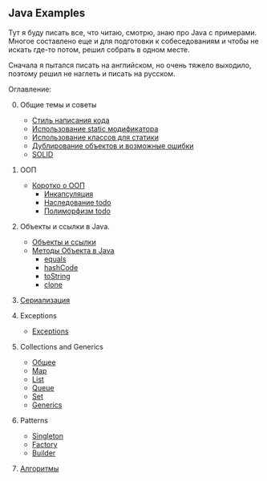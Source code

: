 ## Java Examples
Тут я буду писать все, что читаю, смотрю, знаю про Java с примерами.
Многое составлено еще и для подготовки к собеседованиям и чтобы не искать где-то потом, решил собрать в одном месте.

Сначала я пытался писать на английском, но очень тяжело выходило, поэтому решил не наглеть и писать на русском.

Оглавление:

0. Общие темы и советы
     * [Стиль написания кода](https://github.com/aarexer/java-ex/wiki/Code-style)
     * [Использование static модификатора](https://github.com/aarexer/java-ex/wiki/Static)
     * [Использование классов для статики](https://github.com/aarexer/java-ex/wiki/Classes-for-static)
     * [Дублирование объектов и возможные ошибки](https://github.com/aarexer/java-ex/wiki/Duplicate-objects)
     * [SOLID](https://github.com/aarexer/java-ex/wiki/SOLID)
1. ООП
     * [Коротко о ООП](https://github.com/aarexer/java-ex/wiki/OOP)
        * [Инкапсуляция](https://github.com/aarexer/java-ex/wiki/Encapsulation) 
        * [Наследование todo]()
        * [Полиморфизм todo]() 
2. Объекты и ссылки в Java.
     * [Объекты и ссылки](https://github.com/aarexer/java-ex/wiki/Objects-and-references)
     * [Методы Объекта в Java](https://github.com/aarexer/java-ex/wiki/Object-methods)
        * [equals](https://github.com/aarexer/java-ex/wiki/How-to-work-with-equals)
        * [hashCode](https://github.com/aarexer/java-ex/wiki/How-to-work-with-hashCode)
        * [toString](https://github.com/aarexer/java-ex/wiki/How-to-work-with-toString)
        * [clone](https://github.com/aarexer/java-ex/wiki/How-about-Clone%3F)
3. [Сериализация](https://github.com/aarexer/java-ex/wiki/Serialization)
4. Exceptions
     * [Exceptions](https://github.com/aarexer/java-ex/wiki/Exceptions)
5. Collections and Generics
    * [Общее](https://github.com/aarexer/java-ex/wiki/Collections)
    * [Map](https://github.com/aarexer/java-ex/wiki/Map-in-Java)
    * [List]()
    * [Queue]()
    * [Set]()
    * [Generics](https://github.com/aarexer/java-ex/wiki/Generics)
6. Patterns
     * [Singleton](https://github.com/aarexer/java-ex/wiki/Singleton)
     * [Factory](https://github.com/aarexer/java-ex/wiki/Factory-pattern)
     * [Builder](https://github.com/aarexer/java-ex/wiki/Builder-pattern)

7. [Алгоритмы](https://github.com/aarexer/java-ex/wiki/Algorithms)
